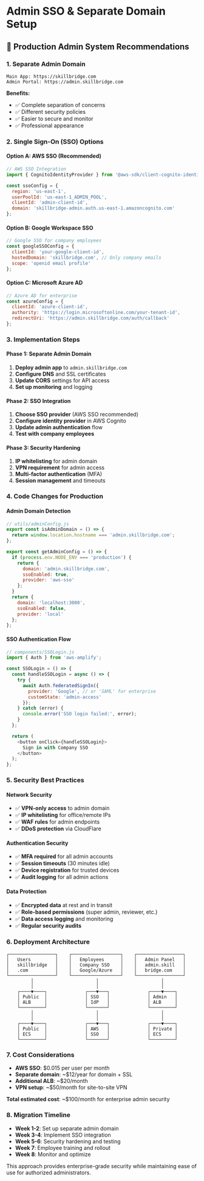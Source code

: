 # Admin SSO & Separate Domain Setup

## 🏢 Production Admin System Recommendations

### 1. **Separate Admin Domain**
```
Main App: https://skillbridge.com
Admin Portal: https://admin.skillbridge.com
```

**Benefits:**
- ✅ Complete separation of concerns
- ✅ Different security policies
- ✅ Easier to secure and monitor
- ✅ Professional appearance

### 2. **Single Sign-On (SSO) Options**

#### **Option A: AWS SSO (Recommended)**
```javascript
// AWS SSO Integration
import { CognitoIdentityProvider } from '@aws-sdk/client-cognito-identity-provider';

const ssoConfig = {
  region: 'us-east-1',
  userPoolId: 'us-east-1_ADMIN_POOL',
  clientId: 'admin-client-id',
  domain: 'skillbridge-admin.auth.us-east-1.amazoncognito.com'
};
```

#### **Option B: Google Workspace SSO**
```javascript
// Google SSO for company employees
const googleSSOConfig = {
  clientId: 'your-google-client-id',
  hostedDomain: 'skillbridge.com', // Only company emails
  scope: 'openid email profile'
};
```

#### **Option C: Microsoft Azure AD**
```javascript
// Azure AD for enterprise
const azureConfig = {
  clientId: 'azure-client-id',
  authority: 'https://login.microsoftonline.com/your-tenant-id',
  redirectUri: 'https://admin.skillbridge.com/auth/callback'
};
```

### 3. **Implementation Steps**

#### **Phase 1: Separate Admin Domain**
1. **Deploy admin app** to `admin.skillbridge.com`
2. **Configure DNS** and SSL certificates
3. **Update CORS** settings for API access
4. **Set up monitoring** and logging

#### **Phase 2: SSO Integration**
1. **Choose SSO provider** (AWS SSO recommended)
2. **Configure identity provider** in AWS Cognito
3. **Update admin authentication** flow
4. **Test with company employees**

#### **Phase 3: Security Hardening**
1. **IP whitelisting** for admin domain
2. **VPN requirement** for admin access
3. **Multi-factor authentication** (MFA)
4. **Session management** and timeouts

### 4. **Code Changes for Production**

#### **Admin Domain Detection**
```javascript
// utils/adminConfig.js
export const isAdminDomain = () => {
  return window.location.hostname === 'admin.skillbridge.com';
};

export const getAdminConfig = () => {
  if (process.env.NODE_ENV === 'production') {
    return {
      domain: 'admin.skillbridge.com',
      ssoEnabled: true,
      provider: 'aws-sso'
    };
  }
  return {
    domain: 'localhost:3000',
    ssoEnabled: false,
    provider: 'local'
  };
};
```

#### **SSO Authentication Flow**
```javascript
// components/SSOLogin.js
import { Auth } from 'aws-amplify';

const SSOLogin = () => {
  const handleSSOLogin = async () => {
    try {
      await Auth.federatedSignIn({
        provider: 'Google', // or 'SAML' for enterprise
        customState: 'admin-access'
      });
    } catch (error) {
      console.error('SSO login failed:', error);
    }
  };

  return (
    <button onClick={handleSSOLogin}>
      Sign in with Company SSO
    </button>
  );
};
```

### 5. **Security Best Practices**

#### **Network Security**
- ✅ **VPN-only access** to admin domain
- ✅ **IP whitelisting** for office/remote IPs
- ✅ **WAF rules** for admin endpoints
- ✅ **DDoS protection** via CloudFlare

#### **Authentication Security**
- ✅ **MFA required** for all admin accounts
- ✅ **Session timeouts** (30 minutes idle)
- ✅ **Device registration** for trusted devices
- ✅ **Audit logging** for all admin actions

#### **Data Protection**
- ✅ **Encrypted data** at rest and in transit
- ✅ **Role-based permissions** (super admin, reviewer, etc.)
- ✅ **Data access logging** and monitoring
- ✅ **Regular security audits**

### 6. **Deployment Architecture**

```
┌─────────────────┐    ┌──────────────────┐    ┌─────────────────┐
│   Users         │    │   Employees      │    │   Admin Panel   │
│   skillbridge   │    │   Company SSO    │    │   admin.skill   │
│   .com          │    │   Google/Azure   │    │   bridge.com    │
└─────────────────┘    └──────────────────┘    └─────────────────┘
         │                       │                       │
         │                       │                       │
    ┌────▼────┐              ┌───▼───┐              ┌────▼────┐
    │ Public  │              │ SSO   │              │ Admin   │
    │ ALB     │              │ IdP   │              │ ALB     │
    └─────────┘              └───────┘              └─────────┘
         │                       │                       │
         │                       │                       │
    ┌────▼────┐              ┌───▼───┐              ┌────▼────┐
    │ Public  │              │ AWS   │              │ Private │
    │ ECS     │              │ SSO   │              │ ECS     │
    └─────────┘              └───────┘              └─────────┘
```

### 7. **Cost Considerations**

- **AWS SSO**: $0.015 per user per month
- **Separate domain**: ~$12/year for domain + SSL
- **Additional ALB**: ~$20/month
- **VPN setup**: ~$50/month for site-to-site VPN

**Total estimated cost**: ~$100/month for enterprise admin security

### 8. **Migration Timeline**

- **Week 1-2**: Set up separate admin domain
- **Week 3-4**: Implement SSO integration
- **Week 5-6**: Security hardening and testing
- **Week 7**: Employee training and rollout
- **Week 8**: Monitor and optimize

This approach provides enterprise-grade security while maintaining ease of use for authorized administrators.
